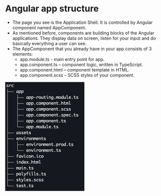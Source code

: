 # Angular app structure

* The page you see is the Application Shell. It is controlled by Angular component named AppComponent.
* As mentioned before, components are building blocks of the Angular applications. They display data on screen, listen for your input and do basically everything a user can see.
* The AppComponent that you already have in your app consists of 3 elements:
  * app.module.ts - main entry point for app.
  * app.component.ts – component logic, written in TypeScript.
  * app.component.html – component template in HTML.
  * app.component.scss – SCSS styles of your component.

![Tree](./images/tree-angular.png)